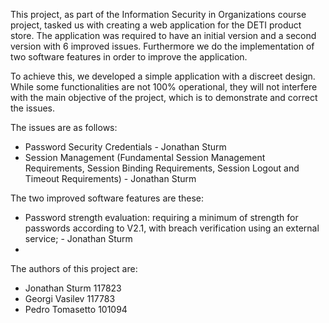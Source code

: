 This project, as part of the Information Security in Organizations course project, tasked us with creating a web application for the DETI product store. The application was required to have an initial version and a second version with 6 improved issues. Furthermore we do the implementation of two software features in order to improve the application.

To achieve this, we developed a simple application with a discreet design. While some functionalities are not 100% operational, they will not interfere with the main objective of the project, which is to demonstrate and correct the issues.

The issues are as follows:
- Password Security Credentials - Jonathan Sturm
- Session Management (Fundamental Session Management Requirements, Session Binding Requirements, Session Logout and Timeout Requirements) - Jonathan Sturm

The two improved software features are these:
- Password strength evaluation: requiring a minimum of strength for passwords according to V2.1, with
breach verification using an external service; - Jonathan Sturm
- 


The authors of this project are:
- Jonathan Sturm 117823
- Georgi Vasilev 117783
- Pedro Tomasetto 101094
